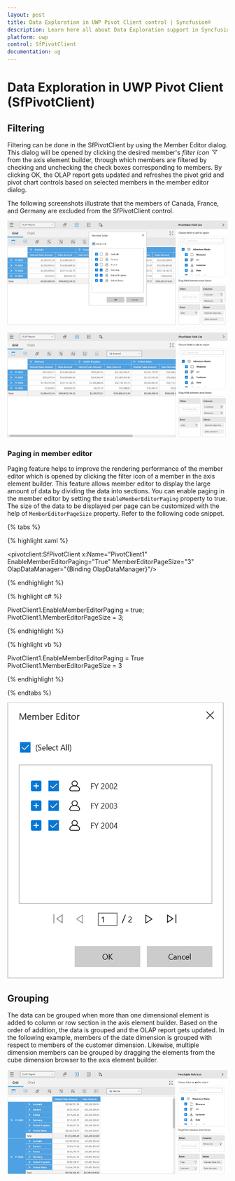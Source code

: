 ```yaml
---
layout: post
title: Data Exploration in UWP Pivot Client control | Syncfusion®
description: Learn here all about Data Exploration support in Syncfusion® UWP Pivot Client (SfPivotClient) control and more.
platform: uwp
control: SfPivotClient
documentation: ug
---
```


# Data Exploration in UWP Pivot Client (SfPivotClient)

## Filtering

Filtering can be done in the SfPivotClient by using the Member Editor dialog. This dialog will be opened by clicking the desired member's *filter icon* ![filterIcon](Data-Exploration_images/filterIcon.ico) from the axis element builder, through which members are filtered by checking and unchecking the check boxes corresponding to members. By clicking OK, the OLAP report gets updated and refreshes the pivot grid and pivot chart controls based on selected members in the member editor dialog.

The following screenshots illustrate that the members of Canada, France, and Germany are excluded from the SfPivotClient control.

![memberFilter_InitialSelection](Data-Exploration_images/memberFilter_InitialSelection.png)

![memeberFilter_Filtered](Data-Exploration_images/memeberFilter_Filtered.png)

### Paging in member editor

Paging feature helps to improve the rendering performance of the member editor which is opened by clicking the filter icon of a member in the axis element builder. This feature allows member editor to display the large amount of data by dividing the data into sections. You can enable paging in the member editor by setting the `EnableMemberEditorPaging` property to true. The size of the data to be displayed per page can be customized with the help of `MemberEditorPageSize` property. Refer to the following code snippet.

{% tabs %}

{% highlight xaml %}

<pivotclient:SfPivotClient x:Name="PivotClient1" EnableMemberEditorPaging="True" MemberEditorPageSize="3"
                           OlapDataManager="{Binding OlapDataManager}"/>

{% endhighlight %}

{% highlight c# %}

PivotClient1.EnableMemberEditorPaging = true;
PivotClient1.MemberEditorPageSize = 3;

{% endhighlight %}

{% highlight vb %}

PivotClient1.EnableMemberEditorPaging = True
PivotClient1.MemberEditorPageSize = 3

{% endhighlight %}

{% endtabs %}

![memberEditor_PagingEnabled](Data-Exploration_images/memberEditor_PagingEnabled.png)

## Grouping

The data can be grouped when more than one dimensional element is added to column or row section in the axis element builder. Based on the order of addition, the data is grouped and the OLAP report gets updated. In the following example, members of the date dimension is grouped with respect to members of the customer dimension. Likewise, multiple dimension members can be grouped by dragging the elements from the cube dimension browser to the axis element builder.

![groupedMembers](Data-Exploration_images/groupedMembers.png)

